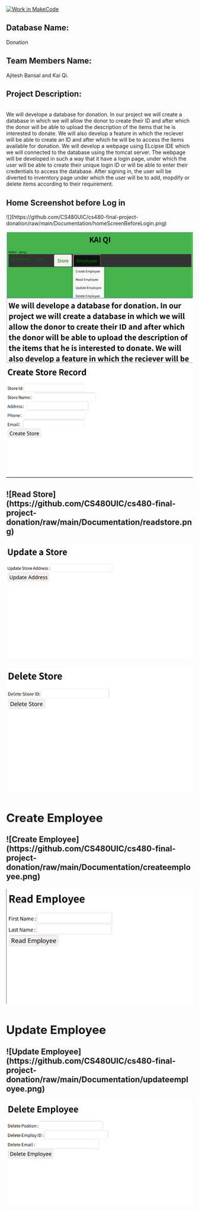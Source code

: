 [![Work in MakeCode](https://classroom.github.com/assets/work-in-make-code-c53f0c86300af1a64cdd5dc830e2509efd17c8cb483a722cacaee84d10eb8ec9.svg)](https://classroom.github.com/online_ide?assignment_repo_id=5817089&assignment_repo_type=AssignmentRepo)<br />
<h2>Database Name:</h2> Donation<br />
<h2>Team Members Name:</h2> Ajitesh Bansal and Kai Qi.<br />
<h2>Project Description:</h2><br /> We will develope a database for donation. In our project we will create a database in which we will allow
 the donor to create their ID and after which the donor will be able to upload the description of the items that he is interested to donate.
  We will also develop a feature in which the reciever will be able to create an ID and after which he will be to access the items available for
   donation. We will develop a webpage using ELcipse IDE which we will connected to the database using the tomcat server. The webpage will be
    developed in such a way that it have a login page, under which the user will be able to create their unique login ID or will be able to enter
    their credentials to access the database. After signing in, the user will be diverted to inverntory page under which the user will be to add,
     mopdify or delete items according to their requirement.
<h2>Home Screenshot before Log in</h2>
![](https://github.com/CS480UIC/cs480-final-project-donation/raw/main/Documentation/homeScreenBeforeLogin.png) 

![After Log In](https://github.com/CS480UIC/cs480-final-project-donation/raw/main/Documentation/AfterLogin.png) 
![Store Create](https://github.com/CS480UIC/cs480-final-project-donation/raw/main/Documentation/createstore.png)
<h2><Read Store</h2>
![Read Store](https://github.com/CS480UIC/cs480-final-project-donation/raw/main/Documentation/readstore.png)

![Update Store](https://github.com/CS480UIC/cs480-final-project-donation/raw/main/Documentation/updatestore.png)

![Delete Store](https://github.com/CS480UIC/cs480-final-project-donation/raw/main/Documentation/deletestore.png)
<h2>Create Employee</h2>
![Create Employee](https://github.com/CS480UIC/cs480-final-project-donation/raw/main/Documentation/createemployee.png)

![Read Employee](https://github.com/CS480UIC/cs480-final-project-donation/raw/main/Documentation/reademployee.png) 
<h2>Update Employee</h2>
![Update Employee](https://github.com/CS480UIC/cs480-final-project-donation/raw/main/Documentation/updateemployee.png) 

![Delete Employee](https://github.com/CS480UIC/cs480-final-project-donation/raw/main/Documentation/deleteemployee.png) 
